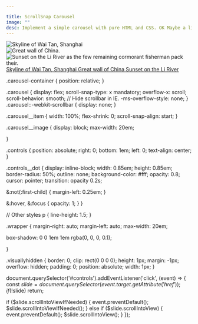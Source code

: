 ```yaml
---

title: ScrollSnap Carousel 
image: ""
desc: Implement a simple carousel with pure HTML and CSS. OK Maybe a little JS.
---
```


<html-code>
<div class="wrapper">
  <div class="carousel-container">
    <div class="carousel">
      <div id="skyline" class="carousel__item">
        <img src="https://images.unsplash.com/photo-1474181487882-5abf3f0ba6c2?ixlib=rb-1.2.1&ixid=eyJhcHBfaWQiOjEyMDd9&auto=format&fit=crop&w=960&h=420&q=80" alt="Skyline of Wai Tan, Shanghai" class="carousel__image">
      </div>
      <div id="great-wall-of-china" class="carousel__item">
        <img src="https://images.unsplash.com/photo-1508804185872-d7badad00f7d?ixlib=rb-1.2.1&ixid=eyJhcHBfaWQiOjEyMDd9&auto=format&fit=crop&w=960&h=420&q=80" alt="Great wall of China." class="carousel__image">
      </div>
      <div id="sunset-on-the-li-river" class="carousel__item">
        <img src="https://images.unsplash.com/photo-1543097692-fa13c6cd8595?ixlib=rb-1.2.1&ixid=eyJhcHBfaWQiOjEyMDd9&auto=format&fit=crop&w=960&h=420&q=80" alt="Sunset on the Li River as the few remaining cormorant fisherman pack their." class="carousel__image">
      </div>
    </div>
    <div id="controls" class="controls">
      <a href="#skyline" class="controls__dot">
        <span class="visuallyhidden">Skyline of Wai Tan, Shanghai</span>
      </a>
      <a href="#great-wall-of-china" class="controls__dot">
        <span class="visuallyhidden">Great wall of China</span>
      </a>
      <a href="#sunset-on-the-li-river" class="controls__dot">
        <span class="visuallyhidden">Sunset on the Li River</span>
      </a>
    </div>
  </div>
  
</html-code>

<css-code>

.carousel-container {
  position: relative;
}

.carousel {
  display: flex;
  scroll-snap-type: x mandatory;
  overflow-x: scroll;
  scroll-behavior: smooth;
  // Hide scrollbar in IE.
  -ms-overflow-style: none;
}
.carousel::-webkit-scrollbar {
  display: none;
}


.carousel__item {
  width: 100%;
  flex-shrink: 0;
  scroll-snap-align: start;
}

.carousel__image {
  display: block;
  max-width: 20em;
 
}

.controls {
  position: absolute;
  right: 0;
  bottom: 1em;
  left: 0;
  text-align: center;
}

.controls__dot {
  display: inline-block;
  width: 0.85em;
  height: 0.85em;
  border-radius: 50%;
  outline: none;
  background-color: #fff;
  opacity: 0.8;
  cursor: pointer;
  transition: opacity 0.2s;
  
  &:not(:first-child) {
    margin-left: 0.25em;
  }

  &:hover,
  &:focus {
    opacity: 1;
  }
}

// Other styles
p {
  line-height: 1.5;
}

.wrapper {
  margin-right: auto;
  margin-left: auto;
  max-width: 20em;
  
  box-shadow: 0 0 1em 1em rgba(0, 0, 0, 0.1);
  
}

.visuallyhidden {
  border: 0;
  clip: rect(0 0 0 0);
  height: 1px;
  margin: -1px;
  overflow: hidden;
  padding: 0;
  position: absolute;
  width: 1px;
}


</css-code>

<js-code>

document.querySelector('#controls').addEventListener('click', (event) => {
  const $slide = document.querySelector(event.target.getAttribute('href'));
  if (!$slide) return;
  
  if ($slide.scrollIntoViewIfNeeded) {
    event.preventDefault();
    $slide.scrollIntoViewIfNeeded();
  } else if ($slide.scrollIntoView) {
    event.preventDefault();
    $slide.scrollIntoView();
  }
});
</js-code>